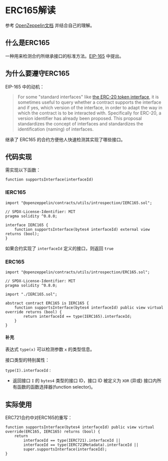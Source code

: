 # ERC165解读

参考 [OpenZeppelin文档](https://docs.openzeppelin.com/contracts/4.x/api/utils#IERC165) 并结合自己的理解。

## 什么是ERC165

一种用来检测合约所继承接口的标准方法。[EIP-165](https://github.com/ethereum/EIPs/blob/master/EIPS/eip-165.md) 中提出。

## 为什么要遵守ERC165

EIP-165 中的动机：

> For some "standard interfaces" like [the ERC-20 token interface](https://github.com/ethereum/EIPs/blob/master/EIPS/eip-20.md), it is sometimes useful to query whether a contract supports the interface and if yes, which version of the interface, in order to adapt the way in which the contract is to be interacted with. Specifically for ERC-20, a version identifier has already been proposed. This proposal standardizes the concept of interfaces and standardizes the identification (naming) of interfaces.

继承了 ERC165 的合约方便他人快速检测其实现了哪些接口。

## 代码实现

需实现以下函数：

```solidity
function supportsInterface(interfaceId)
```

### IERC165

```solidity
import "@openzeppelin/contracts/utils/introspection/IERC165.sol";
```

```solidity
// SPDX-License-Identifier: MIT
pragma solidity ^0.8.0;

interface IERC165 {
    function supportsInterface(bytes4 interfaceId) external view returns (bool);
}

```

如果合约实现了 `interfaceId` 定义的接口，则返回 `true` 

### ERC165

```solidity
import "@openzeppelin/contracts/utils/introspection/ERC165.sol";
```

```solidity
// SPDX-License-Identifier: MIT
pragma solidity ^0.8.0;

import "./IERC165.sol";

abstract contract ERC165 is IERC165 {
    function supportsInterface(bytes4 interfaceId) public view virtual override returns (bool) {
        return interfaceId == type(IERC165).interfaceId;
    }
}
```

#### 补充

表达式 `type(x)` 可以检测参数 `x` 的类型信息。

接口类型的特别属性：

`type(I).interfaceId` :

- 返回接口 `I` 的 `bytes4` 类型的接口 ID，接口 ID 被定义为 `XOR` (异或) 接口内所有函数的函数选择器(function selector)。

## 实际使用

ERC721合约中对ERC165的重写：

```solidity
function supportsInterface(bytes4 interfaceId) public view virtual override(ERC165, IERC165) returns (bool) {
    return
        interfaceId == type(IERC721).interfaceId ||
        interfaceId == type(IERC721Metadata).interfaceId ||
        super.supportsInterface(interfaceId);
}
```


